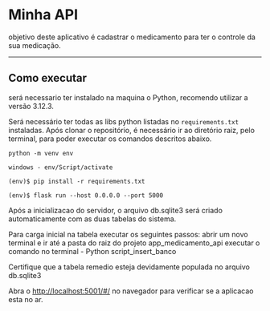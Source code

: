 # Minha API

objetivo deste aplicativo é cadastrar o medicamento para ter o controle da sua medicação.

---
## Como executar 

será necessario ter instalado na maquina o Python, recomendo utilizar a versão 3.12.3.


Será necessário ter todas as libs python listadas no `requirements.txt` instaladas.
Após clonar o repositório, é necessário ir ao diretório raiz, pelo terminal, para poder executar os comandos descritos abaixo.

```
python -m venv env  
```

```
windows - env/Script/activate
```

```
(env)$ pip install -r requirements.txt
```

```
(env)$ flask run --host 0.0.0.0 --port 5000
```

Após a inicializacao do servidor, o arquivo db.sqlite3 será criado automaticamente com as duas tabelas do sistema.

Para carga inicial na tabela executar os seguintes passos:
    abrir um novo terminal e ir até a pasta do raiz do projeto app_medicamento_api
    executar o comando no terminal - Python script_insert_banco

Certifique que a tabela remedio esteja devidamente populada no arquivo db.sqlite3

Abra o [http://localhost:5001/#/](http://localhost:5001/#/) no navegador para verificar se a aplicacao esta no ar.


